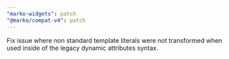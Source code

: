 ```yaml
---
"marko-widgets": patch
"@marko/compat-v4": patch
---
```


Fix issue where non standard template literals were not transformed when used inside of the legacy dynamic attributes syntax.
